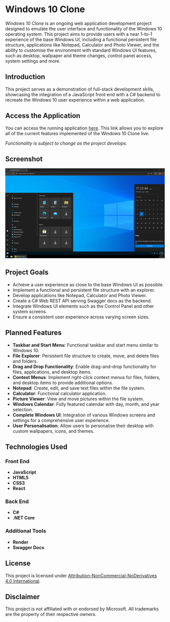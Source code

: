 # Windows 10 Clone

*Windows 10 Clone* is an ongoing web application development project designed to emulate the user interface and functionality of the Windows 10 operating system. This project aims to provide users with a near 1-to-1 experience of the base Windows UI, including a functional persistent file structure, applications like Notepad, Calculator and Photo Viewer, and the ability to customise the environment with standard Windows UI features, such as desktop, wallpaper and theme changes, control panel access, system settings and more.

## Introduction

This project serves as a demonstration of full-stack development skills, showcasing the integration of a JavaScript front end with a C# backend to recreate the Windows 10 user experience within a web application.

## Access the Application

You can access the running application [here](https://windows10clone.onrender.com/). This link allows you to explore all of the current features implemented of the Windows 10 Clone live.

*Functionality is subject to change as the project develops.*

## Screenshot

![Screenshot of Windows 10 Clone](screenshot.png)

## Project Goals

- Achieve a user experience as close to the base Windows UI as possible.
- Implement a functional and persistent file structure with an explorer.
- Develop applications like Notepad, Calculator and Photo Viewer.
- Create a C# Web REST API serving Swagger docs as the backend.
- Integrate Windows UI elements such as the Control Panel and other system screens.
- Ensure a consistent user experience across varying screen sizes.

## Planned Features

- **Taskbar and Start Menu**: Functional taskbar and start menu similar to Windows 10.
- **File Explorer**: Persistent file structure to create, move, and delete files and folders.
- **Drag and Drop Functionality**: Enable drag-and-drop functionality for files, applications, and desktop items.
- **Context Menus**: Implement right-click context menus for files, folders, and desktop items to provide additional options.
- **Notepad**: Create, edit, and save text files within the file system.
- **Calculator**: Functional calculator application.
- **Picture Viewer**: View and move pictures within the file system.
- **Windows Calendar**: Fully featured calendar with day, month, and year selection.
- **Complete Windows UI**: Integration of various Windows screens and settings for a comprehensive user experience.
- **User Personalisation**: Allow users to personalise their desktop with custom wallpapers, icons, and themes.

## Technologies Used

### Front End
- **JavaScript**
- **HTML5**
- **CSS3**
- **React**

### Back End
- **C#**
- **.NET Core**

### Additional Tools
- **Render**
- **Swagger Docs**

## License

This project is licensed under [Attribution-NonCommercial-NoDerivatives 4.0 International](https://creativecommons.org/licenses/by-nc-nd/4.0/).

## Disclaimer

This project is not affiliated with or endorsed by Microsoft. All trademarks are the property of their respective owners.
